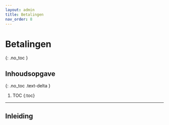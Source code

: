 ```yaml
---
layout: admin
title: Betalingen
nav_order: 8
---
```


# Betalingen
{: .no_toc }

## Inhoudsopgave
{: .no_toc .text-delta }

1. TOC
{:toc}

---
## Inleiding